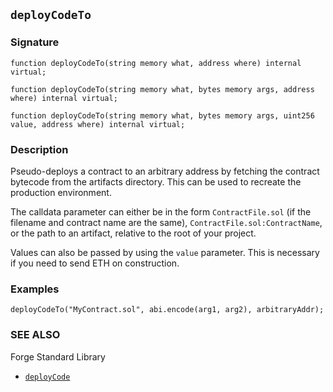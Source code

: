 ## `deployCodeTo`

### Signature

```solidity
function deployCodeTo(string memory what, address where) internal virtual;
```

```solidity
function deployCodeTo(string memory what, bytes memory args, address where) internal virtual;
```

```solidity
function deployCodeTo(string memory what, bytes memory args, uint256 value, address where) internal virtual;
```

### Description

Pseudo-deploys a contract to an arbitrary address by fetching the contract bytecode from the artifacts directory. This can be used to recreate the production environment.

The calldata parameter can either be in the form `ContractFile.sol` (if the filename and contract name are the same), `ContractFile.sol:ContractName`, or the path to an artifact, relative to the root of your project.

Values can also be passed by using the `value` parameter. This is necessary if you need to send ETH on construction.

### Examples

```solidity
deployCodeTo("MyContract.sol", abi.encode(arg1, arg2), arbitraryAddr);
```

### SEE ALSO

Forge Standard Library

- [`deployCode`](./deployCode.md)